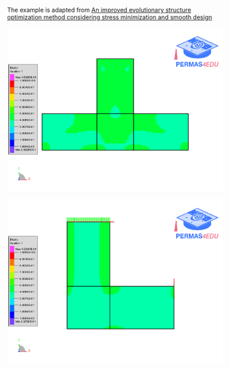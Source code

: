 The example is adapted from [An improved evolutionary structure optimization method considering stress minimization and smooth design](https://doi.org/10.1002/nme.7551)

![Double L-shaped struture](efratio.gif "Compliance minimization - two load cases")

![L-bracket structure](L_bracket_efratio.gif "Compliance minimization - distributed line load")
